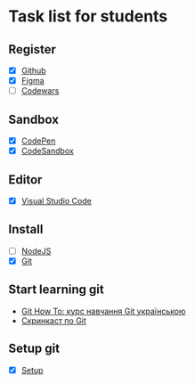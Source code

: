 # Task list for students

## Register

- [X] [Github](https://github.com/)
- [X] [Figma](https://www.figma.com)
- [ ] [Codewars](https://www.codewars.com/)

## Sandbox

- [X] [CodePen](https://codepen.io/)
- [X] [CodeSandbox](https://codesandbox.io/)

## Editor

- [X] [Visual Studio Code](https://code.visualstudio.com/)

## Install

- [ ] [NodeJS](https://nodejs.org/uk/)
- [X] [Git](https://git-scm.com/downloads)

## Start learning git

- [Git How To: курс навчання Git українською](https://githowto.com/uk)
- [Скринкаст по Git](http://learn.javascript.ru/screencast/git)

## Setup git

- [X] [Setup](https://githowto.com/uk/setup)

